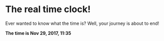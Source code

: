 # The real time clock!

Ever wanted to know what the time is? Well, your journey is about to end!

**The time is Nov 29, 2017, 11:35**